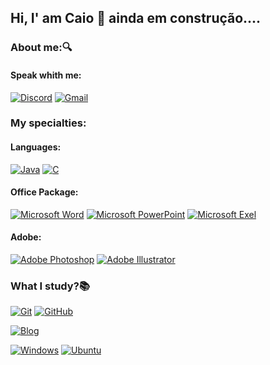 ## Hi, I' am Caio 👋 ainda em construção....
### About me:🔍


#### Speak whith me:
[![Discord](https://img.shields.io/badge/Discord-05122A?style=for-the-badge&logo=discord&logoColor=4052ef)]() [![Gmail](https://img.shields.io/badge/Gmail-05122A?style=for-the-badge&logo=gmail&logoColor=d30000)]()
### My specialties: 

#### Languages:
[![Java](https://img.shields.io/badge/Java-05122A?style=for-the-badge&logo=java&logoColor=white)]() [![C](https://img.shields.io/badge/C-05122A?style=for-the-badge&logo=c&logoColor=white)]()
#### Office Package:
[![Microsoft Word](https://img.shields.io/badge/Microsoft_Word-05122A?style=for-the-badge&logo=microsoft-excel&logoColor=003399)]()  [![Microsoft PowerPoint](https://img.shields.io/badge/Microsoft_PowerPoint-05122A?style=for-the-badge&logo=microsoft-powerpoint&logoColor=e02c00)]() [![Microsoft Exel 
](https://img.shields.io/badge/Microsoft_Excel-05122A?style=for-the-badge&logo=microsoft-excel&logoColor=darkgreen)]()
#### Adobe:
[![Adobe Photoshop](https://img.shields.io/badge/Adobe%20Photoshop-05122A?style=for-the-badge&logo=Adobe%20Photoshop&logoColor=1560d8)]()  [![Adobe Illustrator](https://img.shields.io/badge/Adobe%20Illustrator-05122A?style=for-the-badge&logo=Adobe%20Illustrator&logoColor=d66300)]()

### What I study?📚 
[![Git](https://img.shields.io/badge/Git-05122A?style=for-the-badge&logo=Git&logoColor=fc2500)]()  [![GitHub](https://img.shields.io/badge/GitHub-05122A?style=for-the-badge&logo=github&logoColor=white)]()
    
[![Blog](https://img.shields.io/badge/Spring-05122A?style=for-the-badge&logo=Spring&logoColor=green%20green)]()

[![Windows](https://img.shields.io/badge/Windows-05122A?style=for-the-badge&logo=windows&logoColor=white)]()  [![Ubuntu](https://img.shields.io/badge/Ubuntu-05122A?style=for-the-badge&logo=ubuntu&logoColor=fc2500)]()
  


